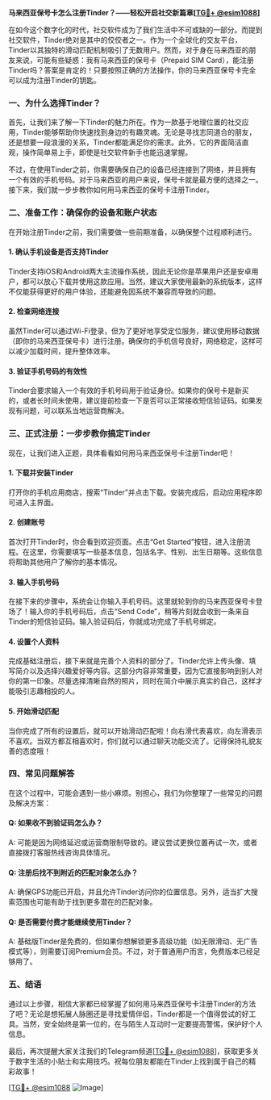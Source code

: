 **马来西亚保号卡怎么注册Tinder？——轻松开启社交新篇章[[TG💪+ @esim1088](https://t.me/s/esim1088)]**

在如今这个数字化的时代，社交软件成为了我们生活中不可或缺的一部分。而提到社交软件，Tinder绝对是其中的佼佼者之一。作为一个全球化的交友平台，Tinder以其独特的滑动匹配机制吸引了无数用户。然而，对于身在马来西亚的朋友来说，可能有些疑惑：我有马来西亚的保号卡（Prepaid SIM Card），能注册Tinder吗？答案是肯定的！只要按照正确的方法操作，你的马来西亚保号卡完全可以成为注册Tinder的钥匙。

### **一、为什么选择Tinder？**

首先，让我们来了解一下Tinder的魅力所在。作为一款基于地理位置的社交应用，Tinder能够帮助你快速找到身边的有趣灵魂。无论是寻找志同道合的朋友，还是想要一段浪漫的关系，Tinder都能满足你的需求。此外，它的界面简洁直观，操作简单易上手，即使是社交软件新手也能迅速掌握。

不过，在使用Tinder之前，你需要确保自己的设备已经连接到了网络，并且拥有一个有效的手机号码。对于马来西亚的用户来说，保号卡就是最方便的选择之一。接下来，我们就一步步教你如何用马来西亚的保号卡注册Tinder。

### **二、准备工作：确保你的设备和账户状态**

在开始注册Tinder之前，我们需要做一些前期准备，以确保整个过程顺利进行。

#### **1. 确认手机设备是否支持Tinder**
Tinder支持iOS和Android两大主流操作系统，因此无论你是苹果用户还是安卓用户，都可以放心下载并使用这款应用。当然，建议大家使用最新的系统版本，这样不仅能获得更好的用户体验，还能避免因系统不兼容而导致的问题。

#### **2. 检查网络连接**
虽然Tinder可以通过Wi-Fi登录，但为了更好地享受定位服务，建议使用移动数据（即你的马来西亚保号卡）进行注册。确保你的手机信号良好，网络稳定，这样可以减少加载时间，提升整体效率。

#### **3. 验证手机号码的有效性**
Tinder会要求输入一个有效的手机号码用于验证身份。如果你的保号卡是新买的，或者长时间未使用，建议提前检查一下是否可以正常接收短信验证码。如果发现有问题，可以联系当地运营商解决。

### **三、正式注册：一步步教你搞定Tinder**

现在，让我们进入正题，具体看看如何用马来西亚保号卡注册Tinder吧！

#### **1. 下载并安装Tinder**
打开你的手机应用商店，搜索“Tinder”并点击下载。安装完成后，启动应用程序即可进入主界面。

#### **2. 创建账号**
首次打开Tinder时，你会看到欢迎页面。点击“Get Started”按钮，进入注册流程。在这里，你需要填写一些基本信息，包括名字、性别、出生日期等。这些信息将帮助其他用户了解你的基本情况。

#### **3. 输入手机号码**
在接下来的步骤中，系统会让你输入手机号码。这里就轮到你的马来西亚保号卡登场了！输入你的手机号码后，点击“Send Code”，稍等片刻就会收到一条来自Tinder的短信验证码。输入验证码后，你就成功完成了手机号绑定。

#### **4. 设置个人资料**
完成基础注册后，接下来就是完善个人资料的部分了。Tinder允许上传头像、填写简介以及选择兴趣爱好等内容。这部分内容非常重要，因为它直接影响到别人对你的第一印象。尽量选择清晰自然的照片，同时在简介中展示真实的自己，这样才能吸引志趣相投的人。

#### **5. 开始滑动匹配**
当你完成了所有的设置后，就可以开始滑动匹配啦！向右滑代表喜欢，向左滑表示不喜欢。当双方都互相喜欢时，你们就可以通过聊天功能交流了。记得保持礼貌友善的态度哦！

### **四、常见问题解答**

在这个过程中，可能会遇到一些小麻烦。别担心，我们为你整理了一些常见的问题及解决方案：

#### **Q: 如果收不到验证码怎么办？**
A: 可能是因为网络延迟或运营商限制导致的。建议尝试更换位置再试一次，或者直接拨打客服热线咨询具体情况。

#### **Q: 注册后找不到附近的匹配对象怎么办？**
A: 确保GPS功能已开启，并且允许Tinder访问你的位置信息。另外，适当扩大搜索范围也可能有助于找到更多潜在的匹配对象。

#### **Q: 是否需要付费才能继续使用Tinder？**
A: 基础版Tinder是免费的，但如果你想解锁更多高级功能（如无限滑动、无广告模式等），则需要订阅Premium会员。不过，对于普通用户而言，免费版本已经足够用了。

### **五、结语**

通过以上步骤，相信大家都已经掌握了如何用马来西亚保号卡注册Tinder的方法了吧？无论是想拓展人脉圈还是寻找爱情伴侣，Tinder都是一个值得尝试的好工具。当然，安全始终是第一位的，在与陌生人互动时一定要提高警惕，保护好个人信息。

最后，再次提醒大家关注我们的Telegram频道[[TG💪+ @esim1088](https://t.me/s/esim1088)]，获取更多关于数字生活的小贴士和实用技巧。祝每位朋友都能在Tinder上找到属于自己的精彩故事！

[[TG💪+ @esim1088](https://t.me/s/esim1088) ![Image](https://i.postimg.cc/4NQfJmqS/Snipaste-2025-05-13-00-14-12.png)]